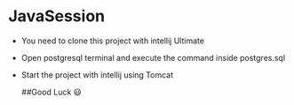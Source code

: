 # JavaSession
- You need to clone this project with intellij Ultimate
- Open postgresql terminal and execute the command inside postgres.sql
- Start the project with intellij using Tomcat

  ##Good Luck 😃
